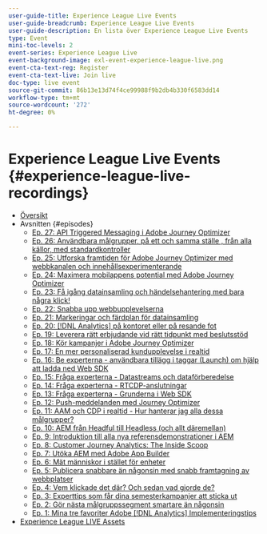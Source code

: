 ```yaml
---
user-guide-title: Experience League Live Events
user-guide-breadcrumb: Experience League Live Events
user-guide-description: En lista över Experience League Live Events
type: Event
mini-toc-levels: 2
event-series: Experience League Live
event-background-image: exl-event-experience-league-live.png
event-cta-text-reg: Register
event-cta-text-live: Join live
doc-type: live event
source-git-commit: 86b13e13d74f4ce99988f9b2db4b330f6583dd14
workflow-type: tm+mt
source-wordcount: '272'
ht-degree: 0%

---
```



# Experience League Live Events {#experience-league-live-recordings}

+ [Översikt](overview.md)
+ Avsnitten {#episodes}
   + [Ep. 27: API Triggered Messaging i Adobe Journey Optimizer](episodes/exl-live-episode-8-23-23.md)
   + [Ep. 26: Användbara målgrupper, på ett och samma ställe &#x200B;, från alla källor, med standardkontroller](episodes/exl-live-episode-7-20-23.md)
   + [Ep. 25: Utforska framtiden för Adobe Journey Optimizer med webbkanalen och innehållsexperimenterande](episodes/exl-live-episode-6-14-23.md)
   + [Ep. 24: Maximera mobilappens potential med Adobe Journey Optimizer](episodes/exl-live-episode-5-24-23.md)
   + [Ep. 23: Få igång datainsamling och händelsehantering med bara några klick!](episodes/exl-live-episode-4-25-23.md)
   + [Ep. 22: Snabba upp webbupplevelserna](episodes/exl-live-episode-2-16-23.md)
   + [Ep. 21: Markeringar och färdplan för datainsamling](episodes/exl-live-episode-1-26-23.md)
   + [Ep. 20: [!DNL Analytics] på kontoret eller på resande fot](episodes/exl-live-episode-11-18-22.md)
   + [Ep. 19: Leverera rätt erbjudande vid rätt tidpunkt med beslutsstöd](episodes/exl-live-episode-10-25-22.md)
   + [Ep. 18: Kör kampanjer i Adobe Journey Optimizer](episodes/exl-live-episode-09-22-22.md)
   + [Ep. 17: En mer personaliserad kundupplevelse i realtid](episodes/exl-live-episode-09-20-22.md)
   + [Ep. 16: Be experterna - användbara tillägg i taggar (Launch) om hjälp att ladda ned Web SDK](episodes/exl-live-episode-08-23-22.md)
   + [Ep. 15: Fråga experterna - Datastreams och dataförberedelse](episodes/exl-live-episode-07-21-22.md)
   + [Ep. 14: Fråga experterna - RTCDP-anslutningar](episodes/exl-live-episode-06-23-22.md)
   + [Ep. 13: Fråga experterna - Grunderna i Web SDK](episodes/exl-live-episode-05-26-22.md)
   + [Ep. 12: Push-meddelanden med Journey Optimizer](episodes/exl-live-episode-05-12-22.md)
   + [Ep. 11: AAM och CDP i realtid - Hur hanterar jag alla dessa målgrupper?](episodes/exl-live-episode-04-28-22.md)
   + [Ep. 10: AEM från Headful till Headless (och allt däremellan)](episodes/exl-live-episode-04-21-22.md)
   + [Ep. 9: Introduktion till alla nya referensdemonstrationer i AEM](episodes/exl-live-episode-02-03-22.md)
   + [Ep. 8: Customer Journey Analytics: The Inside Scoop](episodes/exl-live-episode-08.md)
   + [Ep. 7: Utöka AEM med Adobe App Builder](episodes/exl-live-episode-07.md)
   + [Ep. 6: Mät människor i stället för enheter](episodes/exl-live-episode-06.md)
   + [Ep. 5: Publicera snabbare än någonsin med snabb framtagning av webbplatser](episodes/exl-live-episode-05.md)
   + [Ep. 4: Vem klickade det där? Och sedan vad gjorde de?](episodes/exl-live-episode-04.md)
   + [Ep. 3: Experttips som får dina semesterkampanjer att sticka ut](episodes/exl-live-episode-03.md)
   + [Ep. 2: Gör nästa målgruppssegment smartare än någonsin](episodes/exl-live-episode-02.md)
   + [Ep. 1: Mina tre favoriter Adobe [!DNL Analytics] Implementeringstips](episodes/exl-live-episode-01.md)
+ [Experience League LIVE Assets](exl-live-assets.md)
